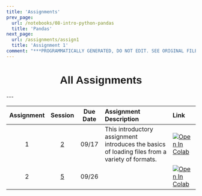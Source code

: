 ```yaml
---
title: 'Assignments'
prev_page:
  url: /notebooks/08-intro-python-pandas
  title: 'Pandas'
next_page:
  url: /assignments/assign1
  title: 'Assignment 1'
comment: "***PROGRAMMATICALLY GENERATED, DO NOT EDIT. SEE ORIGINAL FILES IN /content***"
---
```

<h1  style="font-family:  Verdana,  Geneva,  sans-serif;  text-align:center;">All  Assignments</h1> 
--- 

|  Assignment  |  Session  |  Due  Date  |  Assignment  Description  |  Link  |
|  :---:  |  :---:  |  :---:  |  :-----  |  :---  |
|  1  |  [2](https://rpi-data.github.io/course-intro-ml-app/sessions/session2.html)  |  09/17  |  This  introductory  assignment  introduces  the  basics  of  loading  files  from  a  variety  of  formats.    |  [![Open  In  Colab](https://colab.research.google.com/assets/colab-badge.svg)](https://colab.research.google.com/github/rpi-techfundamentals/spring2019-materials/blob/master/02-intro-python/hm-01/hm01.ipynb)  |
|  2  |  [5](https://rpi-data.github.io/course-intro-ml-app/sessions/session5.html)  |  09/26  |    |  [![Open  In  Colab](https://colab.research.google.com/assets/colab-badge.svg)](https://colab.research.google.com/github/rpi-techfundamentals/spring2019-materials/blob/master/03-python/hm-02/hm02.ipynb)  |
